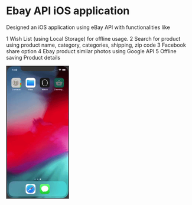 # Ebay API iOS application

Designed an iOS application using eBay API with functionalities like

1 Wish List (using Local Storage) for offline usage.
2 Search for product using product name, category, categories, shipping, zip code
3 Facebook share option
4 Ebay product similar photos using Google API
5 Offline saving Product details

![](giphy.gif)
